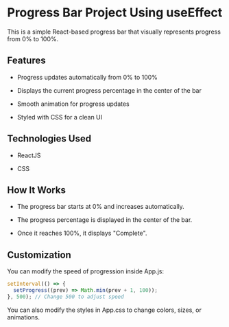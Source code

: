 # Progress Bar Project Using useEffect 

This is a simple React-based progress bar that visually represents progress from 0% to 100%.

## Features

- Progress updates automatically from 0% to 100%

- Displays the current progress percentage in the center of the bar

- Smooth animation for progress updates

- Styled with CSS for a clean UI

## Technologies Used

- ReactJS

- CSS

## How It Works

- The progress bar starts at 0% and increases automatically.

- The progress percentage is displayed in the center of the bar.

- Once it reaches 100%, it displays "Complete".

## Customization

You can modify the speed of progression inside App.js:

```javascript
setInterval(() => {
  setProgress((prev) => Math.min(prev + 1, 100));
}, 500); // Change 500 to adjust speed
```

You can also modify the styles in App.css to change colors, sizes, or animations.
